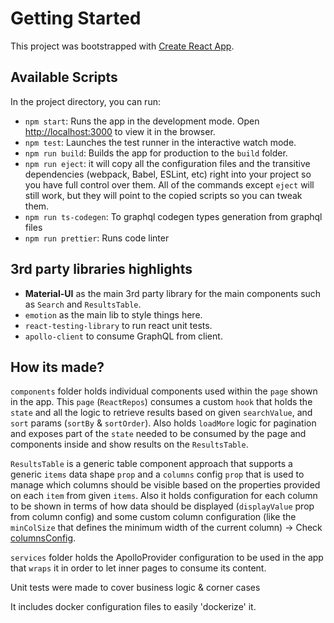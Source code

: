 # Getting Started

This project was bootstrapped with [Create React App](https://github.com/facebook/create-react-app).

## Available Scripts

In the project directory, you can run:

- `npm start`: Runs the app in the development mode. Open [http://localhost:3000](http://localhost:3000) to view it in the browser.
- `npm test`: Launches the test runner in the interactive watch mode.
- `npm run build`: Builds the app for production to the `build` folder.
- `npm run eject`: it will copy all the configuration files and the transitive dependencies (webpack, Babel, ESLint, etc) right into your project so you have full control over them. All of the commands except `eject` will still work, but they will point to the copied scripts so you can tweak them.
- `npm run ts-codegen`: To graphql codegen types generation from graphql files
- `npm run prettier`: Runs code linter
## 3rd party libraries highlights

- **Material-UI** as the main 3rd party library for the main components such as `Search` and `ResultsTable`.
- `emotion` as the main lib to style things here.
- `react-testing-library` to run react unit tests.
- `apollo-client` to consume GraphQL from client.

## How its made?

`components` folder holds individual components used within the `page` shown in the app. This `page` (`ReactRepos`) consumes a custom `hook` that holds the `state` and all the logic to retrieve results based on given `searchValue`, and `sort` params (`sortBy` & `sortOrder`). Also holds `loadMore` logic for pagination and exposes part of the `state` needed to be consumed by the page and components inside and show results on the `ResultsTable`.

`ResultsTable` is a generic table component approach that supports a generic `items` data shape `prop` and a `columns` config `prop` that is used to manage which columns should be visible based on the properties provided on each `item` from given `items`. Also it holds configuration for each column to be shown in terms of how data should be displayed (`displayValue` prop from column config) and some custom column configuration (like the `minColSize` that defines the minimum width of the current column) -> Check [columnsConfig](https://github.com/jottaxwds/my-react-repo-explorer/blob/master/src/components/ResultsTable/columnsConfig.tsx).

`services` folder holds the ApolloProvider configuration to be used in the app that `wraps` it in order to let inner pages to consume its content.

Unit tests were made to cover business logic & corner cases

It includes docker configuration files to easily 'dockerize' it.